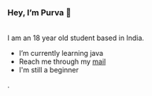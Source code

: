 <h3><b>Hey, I’m Purva 👋</b></h3><br>
I am an 18 year old student based in India.
<br><ul>
  <li>I’m currently learning java</li>
  <li>Reach me through my <a href="mailto: shahpurva3010@gmail.com">mail</a></li>
  <li>I'm still a beginner</li>
</ul>.

<!---
purvasshah/purvasshah is a ✨ special ✨ repository because its `README.md` (this file) appears on your GitHub profile.
You can click the Preview link to take a look at your changes.
--->
